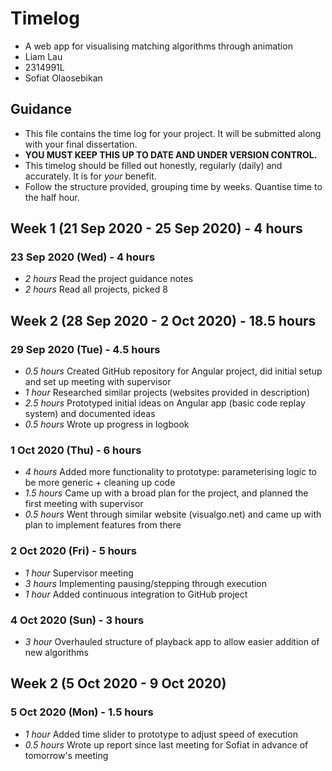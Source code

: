 # Timelog
* A web app for visualising matching algorithms through animation
* Liam Lau
* 2314991L
* Sofiat Olaosebikan

## Guidance
* This file contains the time log for your project. It will be submitted along with your final dissertation.
* **YOU MUST KEEP THIS UP TO DATE AND UNDER VERSION CONTROL.**
* This timelog should be filled out honestly, regularly (daily) and accurately. It is for *your* benefit.
* Follow the structure provided, grouping time by weeks.  Quantise time to the half hour.

## Week 1 (21 Sep 2020 - 25 Sep 2020) - 4 hours
### 23 Sep 2020 (Wed) - 4 hours
* *2 hours* Read the project guidance notes
* *2 hours* Read all projects, picked 8


## Week 2 (28 Sep 2020 - 2 Oct 2020) - 18.5 hours
### 29 Sep 2020 (Tue) - 4.5 hours
* *0.5 hours* Created GitHub repository for Angular project, did initial setup and set up meeting with supervisor
* *1 hour* Researched similar projects (websites provided in description)
* *2.5 hours* Prototyped initial ideas on Angular app (basic code replay system) and documented ideas
* *0.5 hours* Wrote up progress in logbook

### 1 Oct 2020 (Thu) - 6 hours
* *4 hours* Added more functionality to prototype: parameterising logic to be more generic + cleaning up code
* *1.5 hours* Came up with a broad plan for the project, and planned the first meeting with supervisor
* *0.5 hours* Went through similar website (visualgo.net) and came up with plan to implement features from there

### 2 Oct 2020 (Fri) - 5 hours
* *1 hour* Supervisor meeting
* *3 hours* Implementing pausing/stepping through execution
* *1 hour* Added continuous integration to GitHub project

### 4 Oct 2020 (Sun) - 3 hours
* *3 hour* Overhauled structure of playback app to allow easier addition of new algorithms


## Week 2 (5 Oct 2020 - 9 Oct 2020)
### 5 Oct 2020 (Mon) - 1.5 hours
* *1 hour* Added time slider to prototype to adjust speed of execution
* *0.5 hours* Wrote up report since last meeting for Sofiat in advance of tomorrow's meeting